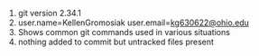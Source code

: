 1. git version 2.34.1
2. user.name=KellenGromosiak user.email=kg630622@ohio.edu
3. Shows common git commands used in various situations
4. nothing added to commit but untracked files present